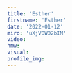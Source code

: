 ```yaml
--- 
title: 'Esther'
firstname: 'Esther'
date: '2022-01-12'
miro: 'uXjVOW02bIM'
video: 
hmw: 
visual: 
profile_img: 
--- 
```


